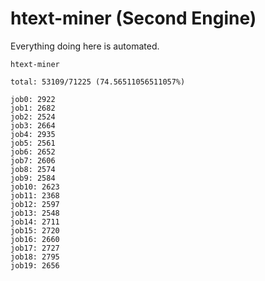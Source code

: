 # htext-miner (Second Engine)

Everything doing here is automated.

```
htext-miner

total: 53109/71225 (74.56511056511057%)

job0: 2922
job1: 2682
job2: 2524
job3: 2664
job4: 2935
job5: 2561
job6: 2652
job7: 2606
job8: 2574
job9: 2584
job10: 2623
job11: 2368
job12: 2597
job13: 2548
job14: 2711
job15: 2720
job16: 2660
job17: 2727
job18: 2795
job19: 2656
```